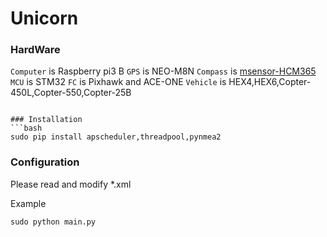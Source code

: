 Unicorn
===========

### HardWare

`Computer` is Raspberry pi3 B
`GPS` is NEO-M8N
`Compass` is [msensor-HCM365](http://www.msensor.com.cn)
`MCU` is STM32
`FC` is Pixhawk and ACE-ONE
`Vehicle` is HEX4,HEX6,Copter-450L,Copter-550,Copter-25B
```

### Installation
```bash
sudo pip install apscheduler,threadpool,pynmea2
```	

### Configuration

Please read and modify *.xml

Example
```python
sudo python main.py
```